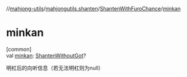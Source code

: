 //[mahjong-utils](../../../index.md)/[mahjongutils.shanten](../index.md)/[ShantenWithFuroChance](index.md)/[minkan](minkan.md)

# minkan

[common]\
val [minkan](minkan.md): [ShantenWithoutGot](../-shanten-without-got/index.md)?

明杠后的向听信息（若无法明杠则为null）
